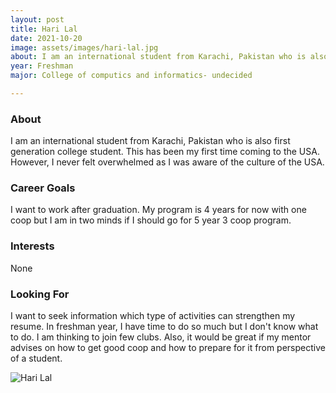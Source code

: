 ```yaml
---
layout: post
title: Hari Lal 
date: 2021-10-20
image: assets/images/hari-lal.jpg
about: I am an international student from Karachi, Pakistan who is also first generation college student. This has been my first time coming to the USA. However, I never felt overwhelmed as I was aware of the culture of the USA.
year: Freshman
major: College of computics and informatics- undecided 

---
```


### About

I am an international student from Karachi, Pakistan who is also first generation college student. This has been my first time coming to the USA. However, I never felt overwhelmed as I was aware of the culture of the USA.

### Career Goals

I want to work after graduation. My program is 4 years for now with one coop but I am in two minds if I should go for 5 year 3 coop program. 

### Interests

None

### Looking For

I want to seek information which type of activities can strengthen my resume. In freshman year, I have time to do so much but I don't know what to do. I am thinking to join few clubs. Also, it would be great if my mentor advises on how to get good coop and how to prepare for it from perspective of a student.

<div class="text-center my-5">
    <img src="{ https://sase-drexel.github.io/mentorship-2021/assets/images/hari-lal.jpg | absolute_url }" alt="Hari Lal" class="rounded post-img" />
</div>
